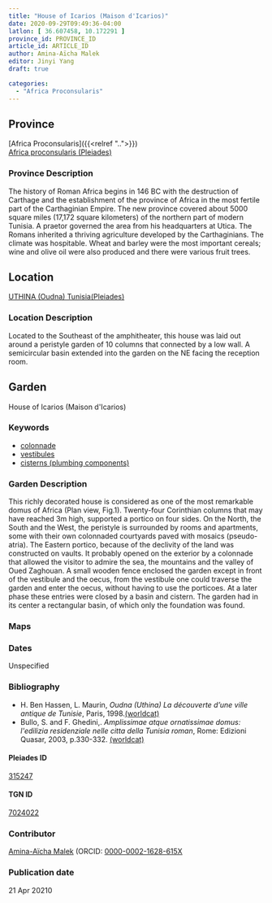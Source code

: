 ```yaml
---
title: "House of Icarios (Maison d'Icarios)"
date: 2020-09-29T09:49:36-04:00
latlon: [ 36.607458, 10.172291 ]
province_id: PROVINCE_ID
article_id: ARTICLE_ID
author: Amina-Aïcha Malek
editor: Jinyi Yang
draft: true

categories:
  - "Africa Proconsularis"
---
```


## Province
[Africa Proconsularis]({{<relref "..">}}) \
[Africa proconsularis (Pleiades)](https://pleiades.stoa.org/places/991341)

### Province Description
The history of Roman Africa begins in 146 BC with the destruction of Carthage and the establishment of the province of Africa in the most fertile part of the Carthaginian Empire.  The new province covered about 5000 square miles (17,172 square kilometers) of the northern part of modern Tunisia.  A praetor governed the area from his headquarters at Utica.  The Romans inherited a thriving agriculture developed by the Carthaginians.  The climate was hospitable.  Wheat and barley were the most important cereals; wine and olive oil were also produced and there were various fruit trees.
<!-- DESCRIPTION -->


## Location

[UTHINA (Oudna) Tunisia(Pleiades)](https://pleiades.stoa.org/places/315247)

### Location Description
Located to the Southeast of the amphitheater, this house was laid out around a peristyle garden of 10 columns that connected by a low wall. A semicircular basin extended into the garden on the NE facing the reception room.

<!--## Sublocation-->

<!--
[AREA WITHIN LOCATION, LIKE “PALATINE HILL”](GEOREFERENCE LINK)
A sublocation is any area larger than an individual garden, but located within a location. I would always try to include a link to a controlled vocabulary here if possible. This ID may well be different from the Garden ID, e.g., Pompeii versus a Garden in one of the houses which has its own Pleiades ID.
-->

<!--### Sublocation Description-->

<!-- DESCRIPTION -->

## Garden

House of Icarios (Maison d'Icarios)

### Keywords

- [colonnade](http://vocab.getty.edu/page/aat/300002613)
- [vestibules](http://vocab.getty.edu/page/aat/300083076)
- [cisterns (plumbing components)](http://vocab.getty.edu/page/aat/300052558)

### Garden Description

This richly decorated house is considered as one of the most remarkable domus of Africa (Plan view, Fig.1). Twenty-four Corinthian columns that may have reached 3m high, supported a portico on four sides. On the North, the South and the West, the peristyle is surrounded by rooms and apartments, some with their own colonnaded courtyards paved with mosaics (pseudo-atria). The Eastern portico, because of the declivity of the land was constructed on vaults. It probably opened on the exterior by a colonnade that allowed the visitor to admire the sea, the mountains and the valley of Oued Zaghouan. A small wooden fence enclosed the garden except in front of the vestibule and the oecus, from the vestibule one could traverse the garden and enter the oecus, without having to use the porticoes. At a later phase these entries were closed by a basin and cistern. The garden had in its center a rectangular basin, of which only the foundation was found.




### Maps


<!--### Plans-->


<!--### Images-->

<!--{{< figure src="../images/AFR_Uth_Ind_Malek.jpg" alt="Fig. 1: Plan of the House of Industrius. Photo courtesy of Amina-Aïcha Malek." title="Fig. 1: Plan of the House of Industrius. Photo courtesy of Amina-Aïcha Malek.(Rights statement)" >}}-->

### Dates

Unspecified

### Bibliography

* H. Ben Hassen, L. Maurin, *Oudna (Uthina) La découverte d’une ville antique de Tunisie*, Paris, 1998.[(worldcat)](http://www.worldcat.org/oclc/492084212)
* Bullo, S. and F. Ghedini,. *Amplissimae atque ornatissimae domus: l'edilizia residenziale nelle citta della Tunisia roman*, Rome: Edizioni Quasar, 2003, p.330-332.  [(worldcat)](http://www.worldcat.org/oclc/989088620)


#### Pleiades ID

[315247](https://pleiades.stoa.org/places/315247)

#### TGN ID

[7024022](http://vocab.getty.edu/page/tgn/7024022)

### Contributor
[Amina-Aïcha Malek](http://worldcat.org/identities/lccn-n2012075871/) (ORCID: [0000-0002-1628-615X](https://orcid.org/0000-0002-1628-615X)

### Publication date


21 Apr 20210